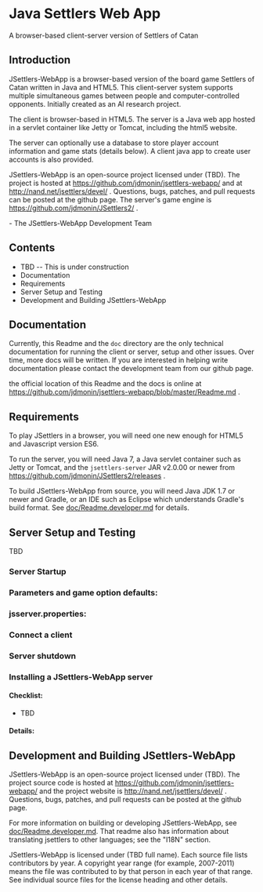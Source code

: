 # Java Settlers Web App

A browser-based client-server version of Settlers of Catan


## Introduction

JSettlers-WebApp is a browser-based version of the board game
Settlers of Catan written in Java and HTML5. This client-server
system supports multiple simultaneous games between people and
computer-controlled opponents. Initially created as an AI research
project.

The client is browser-based in HTML5. The server is a Java web app
hosted in a servlet container like Jetty or Tomcat, including the
html5 website.

The server can optionally use a database to store player account
information and game stats (details below).  A client java app to
create user accounts is also provided.

JSettlers-WebApp is an open-source project licensed under (TBD).
The project is hosted at https://github.com/jdmonin/jsettlers-webapp/
and at http://nand.net/jsettlers/devel/ .  Questions, bugs, patches,
and pull requests can be posted at the github page. The server's
game engine is https://github.com/jdmonin/JSettlers2/ .

\- The JSettlers-WebApp Development Team


## Contents

-  TBD -- This is under construction
-  Documentation
-  Requirements
-  Server Setup and Testing
-  Development and Building JSettlers-WebApp


## Documentation

Currently, this Readme and the `doc` directory are the only technical
documentation for running the client or server, setup and other issues.
Over time, more docs will be written. If you are interested in helping
write documentation please contact the development team from our github page.

the official location of this Readme and the docs is online at
https://github.com/jdmonin/jsettlers-webapp/blob/master/Readme.md .


## Requirements

To play JSettlers in a browser, you will need one new enough for HTML5
and Javascript version ES6.

To run the server, you will need Java 7, a Java servlet container
such as Jetty or Tomcat, and the `jsettlers-server` JAR v2.0.00 or newer
from https://github.com/jdmonin/JSettlers2/releases .

To build JSettlers-WebApp from source, you will need Java JDK 1.7 or newer
and Gradle, or an IDE such as Eclipse which understands Gradle's build format.
See [doc/Readme.developer.md](doc/Readme.developer.md) for details.


## Server Setup and Testing

TBD

### Server Startup

### Parameters and game option defaults:

### jsserver.properties:

### Connect a client

### Server shutdown

### Installing a JSettlers-WebApp server

#### Checklist:

- TBD

#### Details:

## Development and Building JSettlers-WebApp

JSettlers-WebApp is an open-source project licensed under (TBD). The project
source code is hosted at https://github.com/jdmonin/jsettlers-webapp/ and
the project website is http://nand.net/jsettlers/devel/ . Questions,
bugs, patches, and pull requests can be posted at the github page.

For more information on building or developing JSettlers-WebApp, see
[doc/Readme.developer.md](doc/Readme.developer.md). That readme also has
information about translating jsettlers to other languages; see the
"I18N" section.

JSettlers-WebApp is licensed under (TBD full name).
Each source file lists contributors by year. A copyright year range (for
example, 2007-2011) means the file was contributed to by that person in
each year of that range. See individual source files for the license
heading and other details.


